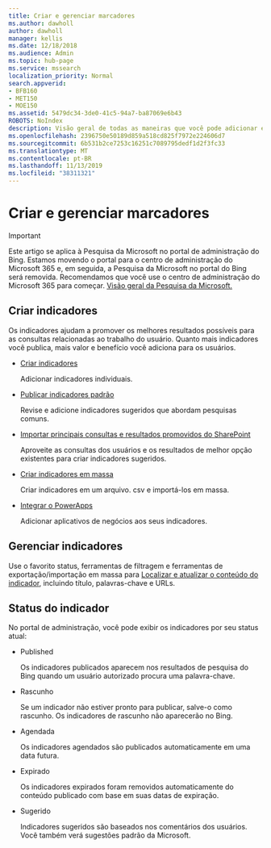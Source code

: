 ```yaml
---
title: Criar e gerenciar marcadores
ms.author: dawholl
author: dawholl
manager: kellis
ms.date: 12/18/2018
ms.audience: Admin
ms.topic: hub-page
ms.service: mssearch
localization_priority: Normal
search.appverid:
- BFB160
- MET150
- MOE150
ms.assetid: 5479dc34-3de0-41c5-94a7-ba87069e6b43
ROBOTS: NoIndex
description: Visão geral de todas as maneiras que você pode adicionar e criar indicadores para os resultados do trabalho de pesquisa da Microsoft
ms.openlocfilehash: 2396750e50189d859a518cd825f7972e224606d7
ms.sourcegitcommit: 6b531b2ce7253c16251c7089795dedf1d2f3fc33
ms.translationtype: MT
ms.contentlocale: pt-BR
ms.lasthandoff: 11/13/2019
ms.locfileid: "38311321"
---
```

# <a name="create-and-manage-bookmarks"></a>Criar e gerenciar marcadores

> [!IMPORTANT]
> Este artigo se aplica à Pesquisa da Microsoft no portal de administração do Bing. Estamos movendo o portal para o centro de administração do Microsoft 365 e, em seguida, a Pesquisa da Microsoft no portal do Bing será removida. Recomendamos que você use o centro de administração do Microsoft 365 para começar. [Visão geral da Pesquisa da Microsoft.](overview-microsoft-search.md)
    
## <a name="create-bookmarks"></a>Criar indicadores

Os indicadores ajudam a promover os melhores resultados possíveis para as consultas relacionadas ao trabalho do usuário. Quanto mais indicadores você publica, mais valor e benefício você adiciona para os usuários.
  
- [Criar indicadores](create-bookmarks.md)
    
    Adicionar indicadores individuais.
    
- [Publicar indicadores padrão](publish-default-bookmarks.md)
    
    Revise e adicione indicadores sugeridos que abordam pesquisas comuns.
    
- [Importar principais consultas e resultados promovidos do SharePoint](import-sharepoint-promoted-results-and-top-queries.md)
    
    Aproveite as consultas dos usuários e os resultados de melhor opção existentes para criar indicadores sugeridos.
    
- [Criar indicadores em massa](bulk-create-bookmarks.md)
    
    Criar indicadores em um arquivo. csv e importá-los em massa.
    
- [Integrar o PowerApps](integrate-powerapps.md)
    
    Adicionar aplicativos de negócios aos seus indicadores.
    
## <a name="manage-bookmarks"></a>Gerenciar indicadores

Use o favorito status, ferramentas de filtragem e ferramentas de exportação/importação em massa para [Localizar e atualizar o conteúdo do indicador](manage-bookmarks.md), incluindo título, palavras-chave e URLs.
  
## <a name="bookmark-status"></a>Status do indicador

No portal de administração, você pode exibir os indicadores por seu status atual:
  
- Published
    
    Os indicadores publicados aparecem nos resultados de pesquisa do Bing quando um usuário autorizado procura uma palavra-chave.
    
- Rascunho
    
    Se um indicador não estiver pronto para publicar, salve-o como rascunho. Os indicadores de rascunho não aparecerão no Bing.
    
- Agendada
    
    Os indicadores agendados são publicados automaticamente em uma data futura.
    
- Expirado
    
    Os indicadores expirados foram removidos automaticamente do conteúdo publicado com base em suas datas de expiração.
    
- Sugerido
    
    Indicadores sugeridos são baseados nos comentários dos usuários. Você também verá sugestões padrão da Microsoft.

  

